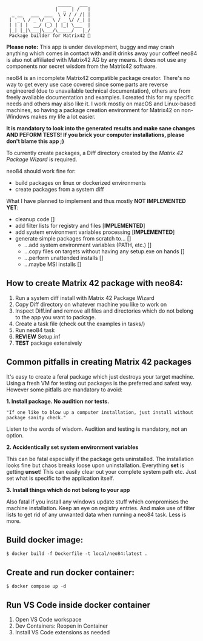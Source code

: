 ```
                   _____   ___ 
                  |  _  | /   |
  _ __   ___  ___  \ V / / /| |
 | '_ \ / _ \/ _ \ / _ \/ /_| |
 | | | |  __/ (_) | |_| \___  |
 |_| |_|\___|\___/\_____/   |_/
 Package builder for Matrix42 🎁
```

__Please note:__ This app is under development, buggy and may crash anything which comes in contact with and it drinks away your coffee! neo84 is also not affiliated with Matrix42 AG by any means. It does not use any components nor secret wisdom from the Matrix42 software.

neo84 is an incomplete Matrix42 compatible package creator. There's no way to get every use case covered since some parts are reverse engineered (due to unavailable technical documentation), others are from freely available documentation and examples. I created this for my specific needs and others may also like it. I work mostly on macOS and Linux-based machines, so having a package creation environment for Matrix42 on non-Windows makes my life a lot easier.

__It is mandatory to look into the generated results and make sane changes AND PEFORM TESTS! If you brick your computer installations, please don't blame this app ;)__

To currently create packages, a Diff directory created by the _Matrix 42 Package Wizard_ is required.

neo84 should work fine for:

* build packages on linux or dockerized environments
* create packages from a system diff

What I have planned to implement and thus mostly __NOT IMPLEMENTED YET__:

* cleanup code []
* add filter lists for registry and files [__IMPLEMENTED__]
* add system environment variables processing [__IMPLEMENTED__]
* generate simple packages from scratch to... []
    * ...add system environment variables (PATH, etc.) []
    * ...copy files on targets without having any setup.exe on hands []
    * ...perform unattended installs []
    * ...maybe MSI installs []

How to create Matrix 42 package with neo84:
---

1. Run a system diff install with Matrix 42 Package Wizard
2. Copy Diff directory on whatever machine you like to work on
3. Inspect Diff.inf and remove all files and directories which do not belong to the app you want to package.
4. Create a task file (check out the examples in tasks/)
5. Run neo84 task
6. __REVIEW__ Setup.inf
7. __TEST__ package extensively

Common pitfalls in creating Matrix 42 packages
---

It's easy to create a feral package which just destroys your target machine. Using a fresh VM for testing out packages is the preferred and safest way. However some pitfalls are mandatory to avoid:

__1. Install package. No audition nor tests.__

```
"If one like to blow up a computer installation, just install without package sanity check."
```
Listen to the words of wisdom. Audition and testing is mandatory, not an option.

__2. Accidentically set system environment variables__

This can be fatal especially if the package gets uninstalled. The installation looks fine but chaos breaks loose upon uninstallation. Everything __set__ is getting __unset__! This can easily clear out your complete system path etc. Just set what is specific to the application itself.

__3. Install things which do not belong to your app__

Also fatal if you install any windows update stuff which compromises the machine installation. Keep an eye on registry entries. And make use of filter lists to get rid of any unwanted data when running a neo84 task. Less is more.

Build docker image:
---

```
$ docker build -f Dockerfile -t local/neo84:latest .
```

Create and run docker container:
---

```
$ docker compose up -d
```

Run VS Code inside docker container
---

1. Open VS Code workspace
2. Dev Containers: Reopen in Container
3. Install VS Code extensions as needed